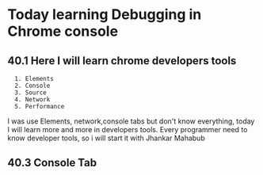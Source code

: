 # Today learning Debugging in Chrome console 

## 40.1 Here I will learn chrome developers tools
      1. Elements
      2. Console
      3. Source
      4. Network
      5. Performance
I was use Elements, network,console tabs but don't know everything, today I will learn more and more in developers tools. Every programmer need to know developer tools, so i will start it with Jhankar Mahabub

## 40.3 Console Tab


